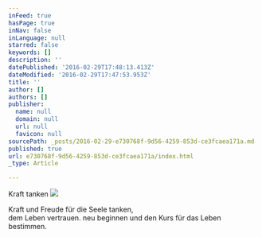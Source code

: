 ```yaml
---
inFeed: true
hasPage: true
inNav: false
inLanguage: null
starred: false
keywords: []
description: ''
datePublished: '2016-02-29T17:48:13.413Z'
dateModified: '2016-02-29T17:47:53.953Z'
title: ''
author: []
authors: []
publisher:
  name: null
  domain: null
  url: null
  favicon: null
sourcePath: _posts/2016-02-29-e730768f-9d56-4259-853d-ce3fcaea171a.md
published: true
url: e730768f-9d56-4259-853d-ce3fcaea171a/index.html
_type: Article

---
```

Kraft tanken
![](https://the-grid-user-content.s3-us-west-2.amazonaws.com/84f99b4e-e1ce-4425-992e-572c03b6e91e.jpg)

Kraft und Freude für die Seele tanken,   
dem Leben vertrauen. neu beginnen und den Kurs für das Leben bestimmen.